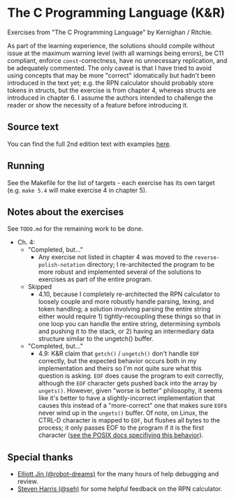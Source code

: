 # The C Programming Language (K&R)
Exercises from "The C Programming Language" by Kernighan / Ritchie.

As part of the learning experience, the solutions should compile without issue at the maximum warning level (with all warnings being errors), be C11 compliant, enforce `const`-correctness, have no unnecessary replication,
and be adequately commented. The only caveat is that I have tried to avoid using concepts that may be more
"correct" idomatically but hadn't been introduced in the text yet; e.g. the RPN
calculator should probably store tokens in structs, but the exercise is from
chapter 4, whereas structs are introduced in chapter 6. I assume the authors
intended to challenge the reader or show the necessity of a feature before
introducing it.

## Source text
You can find the full 2nd edition text with examples [here](http://cs.indstate.edu/~cbasavaraj/cs559/the_c_programming_language_2.pdf).

## Running
See the Makefile for the list of targets - each exercise has its own target (e.g. `make 5.4` will make exercise 4 in chapter 5).

## Notes about the exercises
See `TODO.md` for the remaining work to be done.
* Ch. 4:
  * "Completed, but..."
    * Any exercise not listed in chapter 4 was moved to the `reverse-polish-notation` directory; I re-architected the program to be
      more robust and implemented several of the solutions to exercises as part of the entire program.
  * Skipped
    * 4.10, because I completely re-architected the RPN calculator to loosely couple and more robustly handle parsing, lexing, and token handling; a solution involving parsing the entire string either would require 1) tightly-recoupling these  things so that in one loop you can handle the entire string, determining symbols and pushing it to the stack, or 2) having an intermediary data structure similar to the ungetch() buffer.
  * "Completed, but..."
    * 4.9: K&R claim that `getch()` / `ungetch()` don't handle `EOF` correctly, but the expected behavior occurs both in my implementation and theirs so I'm not quite sure what this question is asking. `EOF` does cause the program to exit correctly, although the `EOF` character gets pushed back into the array by `ungets()`. However, given "worse is better" philosophy, it seems like it's better to have a slightly-incorrect implementation that causes this instead of a "more-correct" one that makes sure `EOF`s never wind up in the `ungets()` buffer. Of note, on Linux, the CTRL-D character is mapped to `EOF`, but flushes all bytes to the process; it only passes EOF to the program if it is the first character ([see the POSIX docs specifiying this  behavior](https://stackoverflow.com/questions/21260674/why-do-i-need-to-type-ctrl-d-twice-to-mark-end-of-file)).

## Special thanks
* [Elliott Jin (@robot-dreams)](https://github.com/robot-dreams) for the many hours of help debugging and review.
* [Steven Harris (@seh)](https://github.com/seh) for some helpful feedback on the RPN calculator.
